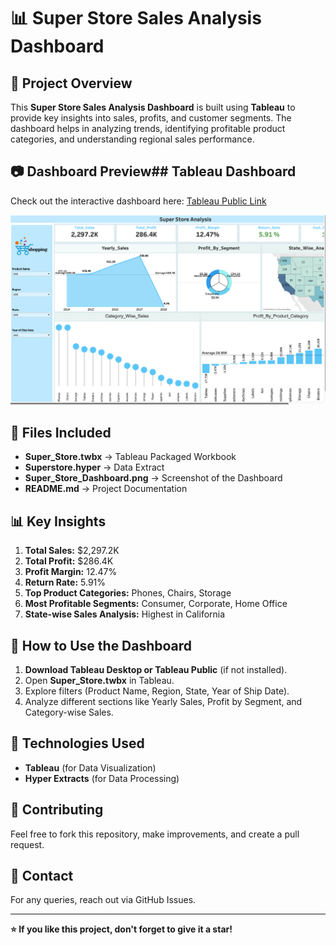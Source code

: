 # 📊 Super Store Sales Analysis Dashboard

## 📝 Project Overview
This **Super Store Sales Analysis Dashboard** is built using **Tableau** to provide key insights into sales, profits, and customer segments. The dashboard helps in analyzing trends, identifying profitable product categories, and understanding regional sales performance.

## 📷 Dashboard Preview## Tableau Dashboard
Check out the interactive dashboard here: [Tableau Public Link](https://public.tableau.com/app/profile/karnan.k/viz/Super_Store_17411841294250/Dashboard1)

![Super Store Dashboard](Super_Store_Dashboard.png)

## 📂 Files Included
- **Super_Store.twbx** → Tableau Packaged Workbook  
- **Superstore.hyper** → Data Extract  
- **Super_Store_Dashboard.png** → Screenshot of the Dashboard  
- **README.md** → Project Documentation  

## 📊 Key Insights
1. **Total Sales:** $2,297.2K  
2. **Total Profit:** $286.4K  
3. **Profit Margin:** 12.47%  
4. **Return Rate:** 5.91%  
5. **Top Product Categories:** Phones, Chairs, Storage  
6. **Most Profitable Segments:** Consumer, Corporate, Home Office  
7. **State-wise Sales Analysis:** Highest in California  

## 🚀 How to Use the Dashboard
1. **Download Tableau Desktop or Tableau Public** (if not installed).  
2. Open **Super_Store.twbx** in Tableau.  
3. Explore filters (Product Name, Region, State, Year of Ship Date).  
4. Analyze different sections like Yearly Sales, Profit by Segment, and Category-wise Sales.  

## 📌 Technologies Used
- **Tableau** (for Data Visualization)  
- **Hyper Extracts** (for Data Processing)  

## 🤝 Contributing
Feel free to fork this repository, make improvements, and create a pull request.  

## 📩 Contact
For any queries, reach out via GitHub Issues.  

---
**⭐ If you like this project, don't forget to give it a star!**
